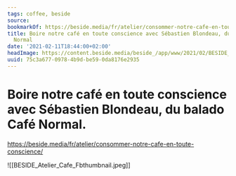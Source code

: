 ```yaml
---
tags: coffee, beside
source:
bookmarkOf: https://beside.media/fr/atelier/consommer-notre-cafe-en-toute-conscience/
title: Boire notre café en toute conscience avec Sébastien Blondeau, du balado Café
  Normal
date: '2021-02-11T18:44:00+02:00'
headImage: https://content.beside.media/beside_/app/www/2021/02/BESIDE_Atelier_Cafe_Fbthumbnail.jpg
uuid: 75c3a677-0978-4b9d-be59-0da8176e2935
---
```


# Boire notre café en toute conscience avec Sébastien Blondeau, du balado Café Normal.
https://beside.media/fr/atelier/consommer-notre-cafe-en-toute-conscience/

![[BESIDE_Atelier_Cafe_Fbthumbnail.jpeg]]
